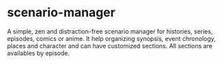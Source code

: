 # scenario-manager
A simple, zen and distraction-free scenario manager for histories, series, episodes, comics or anime. It help organizing synopsis, event chronology, places and character and can have customized sections. All sections are availables by episode.
